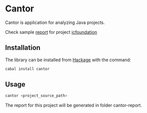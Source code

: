 # Cantor

Cantor is application for analyzing Java projects.

Check sample [report](http://rawgithub.com/klangner/cantor/master/doc/report/index.html) for project
[icfoundation](http://github.com/icplayer/icfoundation)


## Installation
The library can be installed from [Hackage](http://hackage.haskell.org/package/cantor) with the command:

```sh
cabal install cantor
```

## Usage

```sh
cantor <project_source_path>
```

The report for this project will be generated in folder cantor-report.
